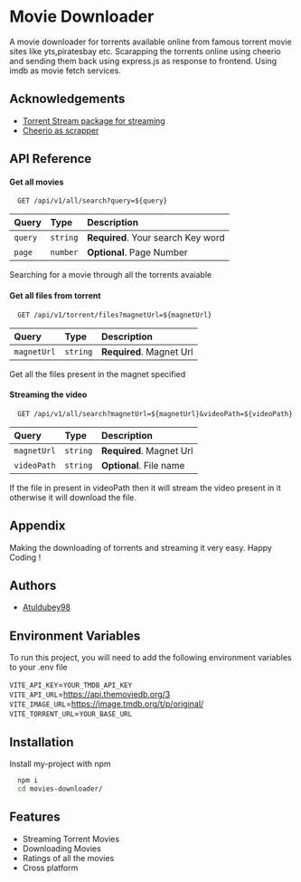 
# Movie Downloader

A movie downloader for torrents available online from famous torrent movie sites like yts,piratesbay etc. Scarapping the torrents online using cheerio and sending them back using express.js as response to frontend. Using imdb as movie fetch services.


## Acknowledgements

 - [Torrent Stream package for streaming](https://www.npmjs.com/package/torrent-stream)
 - [Cheerio as scrapper](https://cheerio.js.org/)

## API Reference

#### Get all movies

```http
  GET /api/v1/all/search?query=${query}
```

| Query | Type     | Description                |
| :-------- | :------- | :------------------------- |
| `query` | `string` | **Required**. Your search Key word  |
| `page` | `number` | **Optional**. Page Number |

Searching for a movie through all the torrents avaiable


#### Get all files from torrent

```http
  GET /api/v1/torrent/files?magnetUrl=${magnetUrl}
```

| Query | Type     | Description                |
| :-------- | :------- | :------------------------- |
| `magnetUrl` | `string` | **Required**. Magnet Url  |


Get all the files present in the magnet specified

#### Streaming the video

```http
  GET /api/v1/all/search?magnetUrl=${magnetUrl}&videoPath=${videoPath}
```

| Query | Type     | Description                |
| :-------- | :------- | :------------------------- |
| `magnetUrl` | `string` | **Required**. Magnet Url  |
| `videoPath` | `string` | **Optional**. File name  |


If the file in present in videoPath then it will stream the video present in it otherwise it will download the file.


## Appendix

Making the downloading of torrents and streaming it very easy. Happy Coding !
## Authors

- [Atuldubey98](https://github.com/Atuldubey98)


## Environment Variables

To run this project, you will need to add the following environment variables to your .env file

`VITE_API_KEY`=`YOUR_TMDB_API_KEY`
`VITE_API_URL`=https://api.themoviedb.org/3
`VITE_IMAGE_URL`=https://image.tmdb.org/t/p/original/
`VITE_TORRENT_URL`=`YOUR_BASE_URL`
## Installation

Install my-project with npm

```bash
  npm i
  cd movies-downloader/
```
    
## Features

- Streaming Torrent Movies
- Downloading Movies
- Ratings of all the movies
- Cross platform

